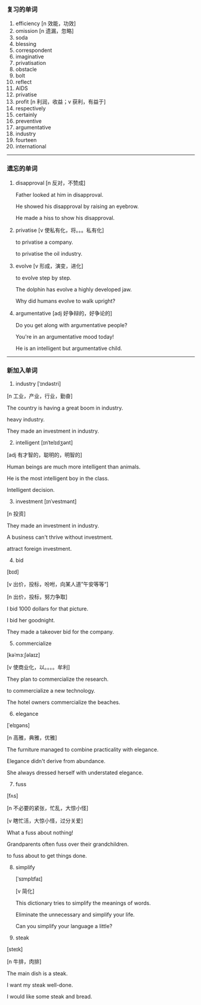 ### 复习的单词

1. efficiency [n 效能，功效]
2. omission [n 遗漏，忽略]
3. soda
4. blessing
5. correspondent
6. imaginative
7. privatisation
8. obstacle
9. bolt
10. reflect
11. AIDS
12. privatise
13. profit [n 利润，收益；v 获利，有益于]
14. respectively
15. certainly
16. preventive
17. argumentative
18. industry
19. fourteen
20. international

------



### 遗忘的单词

1. disapproval [n 反对，不赞成]

   Father looked at him in disapproval.

   He showed his disapproval by raising an eyebrow.

   He made a hiss to show his disapproval.

2. privatise [v 使私有化，将。。。私有化]

   to privatise a company.

   to privatise the oil industry.

3. evolve [v 形成，演变，进化]

   to evolve step by step.

   The dolphin has evolve a highly developed jaw.

   Why did humans evolve to walk upright?

4. argumentative [adj 好争辩的，好争论的]

   Do you get along with argumentative people?

   You're in an argumentative mood today!

   He is an intelligent but argumentative child.

------



### 新加入单词

1. industry [ˈɪndəstri]

[n 工业，产业，行业，勤奋]

The country is having a great boom in industry.

heavy industry.

They made an investment in industry.



2. intelligent  [ɪnˈtelɪdʒənt]

[adj 有才智的，聪明的，明智的]

Human beings are much more intelligent than animals.

He is the most intelligent boy in the class.

Intelligent decision.



3. investment [ɪnˈvestmənt]

[n 投资]

They made an investment in industry.

A business can't thrive without investment.

attract foreign investment.



4. bid

[bɪd]

[v 出价，投标，吩咐，向某人道”午安等等“]

[n 出价，投标，努力争取]

I bid 1000 dollars for that picture.

I bid her goodnight.

They made a takeover bid for the company.



5. commercialize

[kəˈmɜːʃəlaɪz]

[v 使商业化，以。。。。牟利]

They plan to commercialize the research.

to commercialize a new technology.

The hotel owners commercialize the beaches.



6. elegance

[ˈelɪɡəns]

[n 高雅，典雅，优雅]

The furniture managed to combine practicality with elegance.

Elegance didn't derive from abundance.

She always dressed herself with understated elegance.



7. fuss

[fʌs]

[n 不必要的紧张，忙乱，大惊小怪]

[v 瞎忙活，大惊小怪，过分关爱]

What a fuss about nothing!

Grandparents often fuss over their grandchildren.

to fuss about to get things done.



8. simplify

   [ˈsɪmplɪfaɪ]

   [v 简化]

   This dictionary tries to simplify the meanings of words.

   Eliminate the unnecessary and simplify your life.

   Can you simplify your language a little?



9. steak

[steɪk]

[n 牛排，肉排]

The main dish is a steak.

I want my steak well-done.

I would like some steak and bread.

